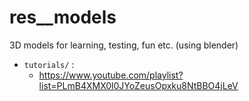 # res__models
3D models for learning, testing, fun etc. (using blender)  

*	`tutorials/` :
	*	https://www.youtube.com/playlist?list=PLmB4XMX0l0JYoZeusOpxku8NtBBO4jLeV
	
